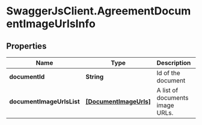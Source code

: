 # SwaggerJsClient.AgreementDocumentImageUrlsInfo

## Properties
Name | Type | Description | Notes
------------ | ------------- | ------------- | -------------
**documentId** | **String** | Id of the document | [optional] 
**documentImageUrlsList** | [**[DocumentImageUrls]**](DocumentImageUrls.md) | A list of documents image URLs. | [optional] 


